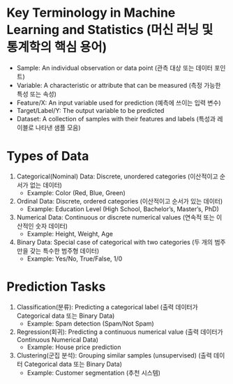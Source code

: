 # Key Terminology in Machine Learning and Statistics (머신 러닝 및 통계학의 핵심 용어)
- Sample: An individual observation or data point (관측 대상 또는 데이터 포인트)
- Variable: A characteristic or attribute that can be measured (측정 가능한 특성 또는 속성)
- Feature/X: An input variable used for prediction (예측에 쓰이는 입력 변수)
- Target/Label/Y: The output variable to be predicted
- Dataset: A collection of samples with their features and labels (특성과 레이블로 나타낸 샘플 모음)

# Types of Data
1. Categorical(Nominal) Data: Discrete, unordered categories (이산적이고 순서가 없는 데이터)
   - Example: Color (Red, Blue, Green)
2. Ordinal Data: Discrete, ordered categories (이산적이고 순서가 있는 데이터)
   - Example: Education Level (High School, Bachelor’s, Master’s, PhD)
3. Numerical Data: Continuous or discrete numerical values (연속적 또는 이산적인 숫자 데이터)
   - Example: Height, Weight, Age
4. Binary Data: Special case of categorical with two categories (두 개의 범주만을 갖는 특수한 범주형 데이터)
   - Example: Yes/No, True/False, 1/0
  
# Prediction Tasks
1. Classification(분류): Predicting a categorical label (출력 데이터가 Categorical data 또는 Binary Data)
   - Example: Spam detection (Spam/Not Spam)
2. Regression(회귀): Predicting a continuous numerical value (출력 데이터가 Continuous Numerical Data)
   - Example: House price prediction
3. Clustering(군집 분석): Grouping similar samples (unsupervised) (출력 데이터 Categorical data 또는 Binary Data)
   - Example: Customer segmentation (추천 시스템)
